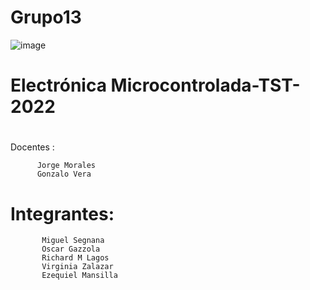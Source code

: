 # Grupo13
  ![image](https://user-images.githubusercontent.com/46485082/185762124-0df1534d-206c-4ff8-b6ba-b26ddc2fec96.png)
#                  Electrónica Microcontrolada-TST-2022
#
Docentes :

          Jorge Morales
          Gonzalo Vera
#
# Integrantes:
           Miguel Segnana
           Oscar Gazzola
           Richard M Lagos
           Virginia Zalazar
           Ezequiel Mansilla
